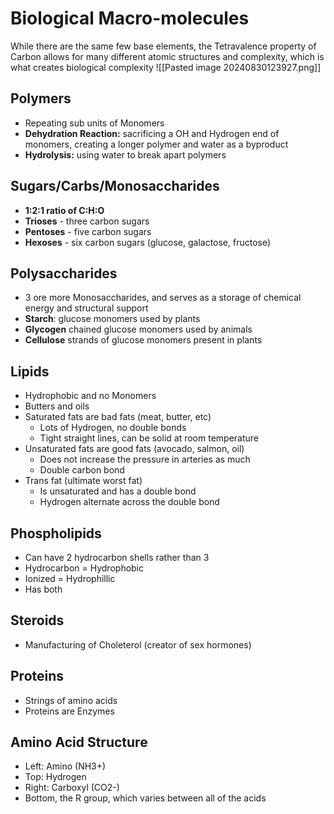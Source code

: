 # Biological Macro-molecules
While there are the same few base elements, the Tetravalence property of Carbon allows for many different atomic structures and complexity, which is what creates biological complexity
![[Pasted image 20240830123927.png]]

## Polymers
- Repeating sub units of Monomers
- **Dehydration Reaction:** sacrificing a OH and Hydrogen end of monomers, creating a longer polymer and water as a byproduct
- **Hydrolysis:** using water to break apart polymers
## Sugars/Carbs/Monosaccharides
- **1:2:1 ratio of C:H:O**
- **Trioses** - three carbon sugars
- **Pentoses** - five carbon sugars
- **Hexoses** - six carbon sugars (glucose, galactose, fructose)
## Polysaccharides
- 3 ore more Monosaccharides, and serves as a storage of chemical energy and structural support
- **Starch**: glucose monomers used by plants
- **Glycogen** chained glucose monomers used by animals
- **Cellulose** strands of glucose monomers present in plants
## Lipids
- Hydrophobic and no Monomers
- Butters and oils
- Saturated fats are bad fats (meat, butter, etc)
	- Lots of Hydrogen, no double bonds
	- Tight straight lines, can be solid at room temperature
- Unsaturated fats are good fats (avocado, salmon, oil)
	- Does not increase the pressure in arteries as much
	- Double carbon bond
- Trans fat (ultimate worst fat)
	- Is unsaturated and has a double bond
	- Hydrogen alternate across the double bond
## Phospholipids
- Can have 2 hydrocarbon shells rather than 3
- Hydrocarbon = Hydrophobic
- Ionized = Hydrophillic
- Has both
## Steroids
- Manufacturing of Choleterol (creator of sex hormones)
## Proteins
- Strings of amino acids
- Proteins are Enzymes
## Amino Acid Structure
- Left: Amino (NH3+)
- Top: Hydrogen
- Right: Carboxyl (CO2-)
- Bottom, the R group, which varies between all of the acids